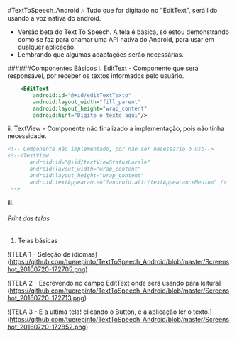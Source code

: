 #TextToSpeech_Android :notes:
Tudo que for digitado no "EditText", será lido usando a voz nativa do android.
 * Versão beta do Text To Speech. A tela é básica, só estou demonstrando como se faz para chamar uma API nativa do Android, para usar em qualquer aplicação.
 * Lembrando que algumas adaptações serão necessárias.

######Componentes Básicos
  i. EditText - Componente que será responsável, por receber os textos informados pelo usuário.

```xml
    <EditText
        android:id="@+id/editTextTexto"
        android:layout_width="fill_parent"
        android:layout_height="wrap_content"
        android:hint="Digite o texto aqui"/>
```
 
 ii. TextView - Componente não finalizado a implementação, pois não tinha necessidade.

 ```xml
 <!-- Componente não implementado, por não ser necessário o uso-->
 <!--<TextView
        android:id="@+id/textViewStatusLocale"
        android:layout_width="wrap_content"
        android:layout_height="wrap_content"
        android:textAppearance="?android:attr/textAppearanceMedium" />
  -->
 ``` 

 iii.

###### Print das telas 
  1. Telas básicas 

![TELA 1 - Seleção de idiomas]
(https://github.com/tuerepinto/TextToSpeech_Android/blob/master/Screenshot_20160720-172705.png)


![TELA 2 - Escrevendo no campo EditText onde será usando para leitura]  
(https://github.com/tuerepinto/TextToSpeech_Android/blob/master/Screenshot_20160720-172713.png)

![TELA 3 - E a ultima tela! clicando o Button, e a aplicação ler o texto.] (https://github.com/tuerepinto/TextToSpeech_Android/blob/master/Screenshot_20160720-172852.png)
